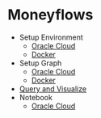# Moneyflows

- Setup Environment
  - [Oracle Cloud](https://github.com/rexzj266/oracle-pgx-on-dbcs-quickstart/blob/master/marketplace/pdx-deploy-from-marketplace.md)
  - [Docker](https://github.com/ryotayamanaka/oracle-pg/blob/20.4/README.md)
- Setup Graph
  - [Oracle Cloud](./doc/01-setup-graph-cloud.md)
  - [Docker](./doc/01-setup-graph-docker.md)
- [Query and Visualize](./doc/02-query.md)
- Notebook
  - [Oracle Cloud](./doc/03-notebook-cloud.md)